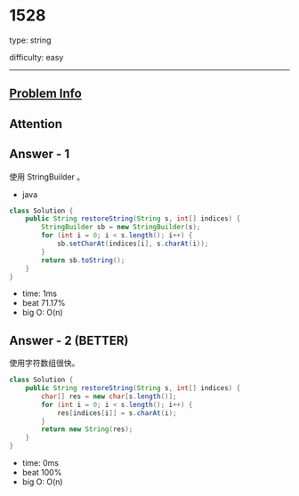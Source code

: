 
# 1528
type: string

difficulty: easy

---

## [Problem Info][problem_link]

## Attention

## Answer - 1
使用 StringBuilder 。

- java

```java
class Solution {
    public String restoreString(String s, int[] indices) {
        StringBuilder sb = new StringBuilder(s);
        for (int i = 0; i < s.length(); i++) {
            sb.setCharAt(indices[i], s.charAt(i));
        }
        return sb.toString();
    }
}
```
- time: 1ms
- beat 71.17%
- big O: O(n)

## Answer - 2 (BETTER)
使用字符数组很快。
```java
class Solution {
    public String restoreString(String s, int[] indices) {
        char[] res = new char[s.length()];
        for (int i = 0; i < s.length(); i++) {
            res[indices[i]] = s.charAt(i);
        }
        return new String(res);
    }
}
```
- time: 0ms
- beat 100%
- big O: O(n)

[problem_link]: https://leetcode-cn.com/problems/shuffle-string/

